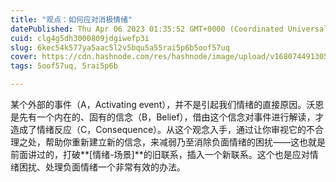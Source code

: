 ```yaml
---
title: "观点：如何应对消极情绪"
datePublished: Thu Apr 06 2023 01:35:52 GMT+0000 (Coordinated Universal Time)
cuid: clg4g5dh3000809jdgiwefp3i
slug: 6kec54k577ya5aac5l2v5bqu5a55rai5p6b5oof57uq
cover: https://cdn.hashnode.com/res/hashnode/image/upload/v1680744913053/803a8375-5e22-4700-b0f7-a2007b04563a.jpeg
tags: 5oof57uq, 5rai5p6b

---
```


某个外部的事件（A，Activating event），并不是引起我们情绪的直接原因。沃恩是先有一个内在的、固有的信念（B，Belief），借由这个信念对事件进行解读，才造成了情绪反应（C，Consequence）。从这个观念入手，通过让你审视它的不合理之处，帮助你重新建立新的信念，来减弱乃至消除负面情绪的困扰——这也就是前面讲过的，打破**\[情绪-场景\]**的旧联系，插入一个新联系。这个也是应对情绪困扰、处理负面情绪一个非常有效的办法。
